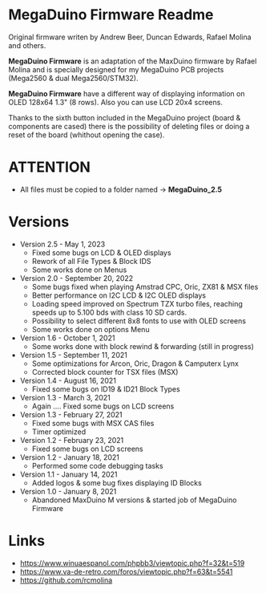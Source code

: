 
# MegaDuino Firmware Readme

Original firmware writen by Andrew Beer, Duncan Edwards, Rafael Molina and others.

**MegaDuino Firmware** is an adaptation of the MaxDuino firmware by Rafael Molina and is specially designed for my MegaDuino PCB projects (Mega2560 & dual Mega2560/STM32).

**MegaDuino Firmware** have a different way of displaying information on OLED 128x64 1.3" (8 rows). Also you can use LCD 20x4 screens.

Thanks to the sixth button included in the MegaDuino project (board & components are cased) there is the possibility of deleting files or doing a reset of the board (whithout opening the case).

# ATTENTION

* All files must be copied to a folder named -> **MegaDuino_2.5**

# Versions

* Version 2.5 - May 1, 2023
   - Fixed some bugs on LCD & OLED displays
   - Rework of all File Types & Block IDS
   - Some works done on Menus
* Version 2.0 - September 20, 2022
  - Some bugs fixed when playing Amstrad CPC, Oric, ZX81 & MSX files
  - Better performance on I2C LCD & I2C OLED displays
  - Loading speed improved on Spectrum TZX turbo files, reaching speeds up to 5.100 bds with class 10 SD cards.
  - Possibility to select different 8x8 fonts to use with OLED screens
  - Some works done on options Menu
* Version 1.6 - October 1, 2021
  - Some works done with block rewind & forwarding (still in progress)
* Version 1.5 - September 11, 2021
  - Some optimizations for Arcon, Oric, Dragon & Camputerx Lynx
  - Corrected block counter for TSX files (MSX)
* Version 1.4 - August 16, 2021
  - Fixed some bugs on ID19 & ID21 Block Types
* Version 1.3 - March 3, 2021
  - Again .... Fixed some bugs on LCD screens
* Version 1.3 - February 27, 2021
  - Fixed some bugs with MSX CAS files
  - Timer optimized
* Version 1.2 - February 23, 2021
  - Fixed some bugs on LCD screens
* Version 1.2 - January 18, 2021
  - Performed some code debugging tasks
* Version 1.1 - January 14, 2021
  - Added logos & some bug fixes displaying ID Blocks
* Version 1.0 - January 8, 2021
  - Abandoned MaxDuino M versions & started job of MegaDuino Firmware


# Links

- https://www.winuaespanol.com/phpbb3/viewtopic.php?f=32&t=519
- https://www.va-de-retro.com/foros/viewtopic.php?f=63&t=5541
- https://github.com/rcmolina

